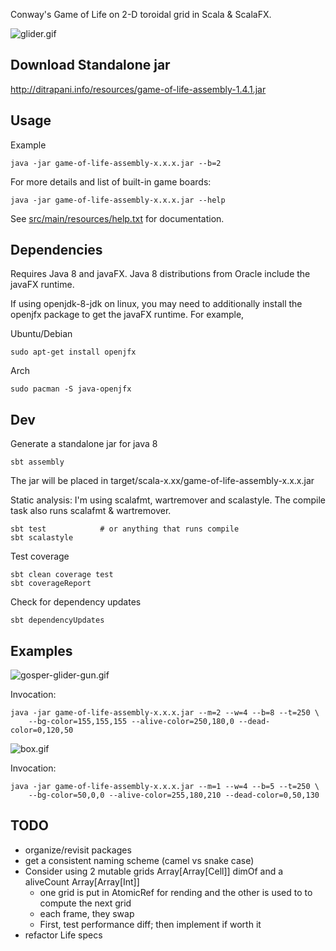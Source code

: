 Conway's Game of Life on 2-D toroidal grid in Scala & ScalaFX.

![glider.gif](http://ditrapani.info/resources/glider.gif)


Download Standalone jar
-----------------------

<http://ditrapani.info/resources/game-of-life-assembly-1.4.1.jar>


Usage
-----

Example

    java -jar game-of-life-assembly-x.x.x.jar --b=2

For more details and list of built-in game boards:

    java -jar game-of-life-assembly-x.x.x.jar --help

See
[src/main/resources/help.txt](https://github.com/lj-ditrapani/game-of-life-scala/blob/master/src/main/resources/help.txt)
for documentation.


Dependencies
------------

Requires Java 8 and javaFX.
Java 8 distributions from Oracle include the javaFX runtime.

If using openjdk-8-jdk on linux, you may need to additionally install
the openjfx package to get the javaFX runtime.  For example,

Ubuntu/Debian

    sudo apt-get install openjfx

Arch

    sudo pacman -S java-openjfx


Dev
---

Generate a standalone jar for java 8

    sbt assembly

The jar will be placed in target/scala-x.xx/game-of-life-assembly-x.x.x.jar

Static analysis:  I'm using scalafmt, wartremover and scalastyle.
The compile task also runs scalafmt & wartremover.

    sbt test            # or anything that runs compile
    sbt scalastyle

Test coverage

    sbt clean coverage test
    sbt coverageReport

Check for dependency updates

    sbt dependencyUpdates


Examples
--------

![gosper-glider-gun.gif](http://ditrapani.info/resources/gosper-glider-gun.gif)

Invocation:

```
java -jar game-of-life-assembly-x.x.x.jar --m=2 --w=4 --b=8 --t=250 \
    --bg-color=155,155,155 --alive-color=250,180,0 --dead-color=0,120,50
```

![box.gif](http://ditrapani.info/resources/box.gif)

Invocation:

```
java -jar game-of-life-assembly-x.x.x.jar --m=1 --w=4 --b=5 --t=250 \
    --bg-color=50,0,0 --alive-color=255,180,210 --dead-color=0,50,130
```


TODO
----

- organize/revisit packages
- get a consistent naming scheme (camel vs snake case)
- Consider using 2 mutable grids Array[Array[Cell]] dimOf and a aliveCount Array[Array[Int]]
    - one grid is put in AtomicRef for rending and the other is used to to compute the next grid
    - each frame, they swap
    - First, test performance diff; then implement if worth it
- refactor Life specs

